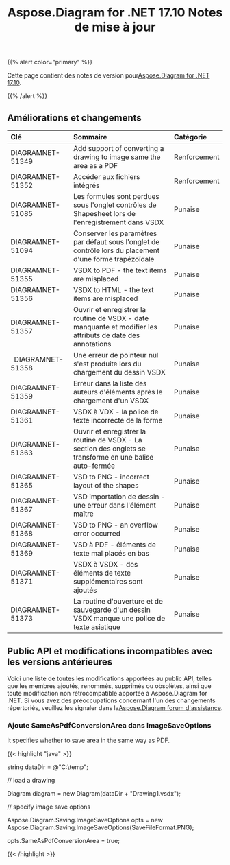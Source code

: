 ﻿---
title: Aspose.Diagram for .NET 17.10 Notes de mise à jour
type: docs
weight: 30
url: /fr/net/aspose-diagram-for-net-17-10-release-notes/
---
{{% alert color="primary" %}} 

 Cette page contient des notes de version pour[Aspose.Diagram for .NET 17.10](https://www.nuget.org/packages/Aspose.Diagram/17.10.0).

{{% /alert %}} 
## **Améliorations et changements**

|**Clé**|**Sommaire**|**Catégorie**|
|:- |:- |:- |
|DIAGRAMNET-51349|Add support of converting a drawing to image same the area as a PDF|Renforcement|
|DIAGRAMNET-51352|Accéder aux fichiers intégrés|Renforcement|
|DIAGRAMNET-51085|Les formules sont perdues sous l'onglet contrôles de Shapesheet lors de l'enregistrement dans VSDX|Punaise|
|DIAGRAMNET-51094|Conserver les paramètres par défaut sous l'onglet de contrôle lors du placement d'une forme trapézoïdale|Punaise|
|DIAGRAMNET-51355|VSDX to PDF - the text items are misplaced|Punaise|
|DIAGRAMNET-51356|VSDX to HTML - the text items are misplaced|Punaise|
|DIAGRAMNET-51357|Ouvrir et enregistrer la routine de VSDX - date manquante et modifier les attributs de date des annotations|Punaise|
|` `DIAGRAMNET-51358|Une erreur de pointeur nul s'est produite lors du chargement du dessin VSDX|Punaise|
|DIAGRAMNET-51359|Erreur dans la liste des auteurs d'éléments après le chargement d'un VSDX|Punaise|
|DIAGRAMNET-51361|VSDX à VDX - la police de texte incorrecte de la forme|Punaise|
|DIAGRAMNET-51363|Ouvrir et enregistrer la routine de VSDX - La section des onglets se transforme en une balise auto-fermée|Punaise|
|DIAGRAMNET-51365|VSD to PNG - incorrect layout of the shapes|Punaise|
|DIAGRAMNET-51367|VSD importation de dessin - une erreur dans l'élément maître|Punaise|
|DIAGRAMNET-51368|VSD to PNG - an overflow error occurred|Punaise|
|DIAGRAMNET-51369|VSD à PDF - éléments de texte mal placés en bas|Punaise|
|DIAGRAMNET-51371|VSDX à VSDX - des éléments de texte supplémentaires sont ajoutés|Punaise|
|DIAGRAMNET-51373|La routine d'ouverture et de sauvegarde d'un dessin VSDX manque une police de texte asiatique|Punaise|
## **Public API et modifications incompatibles avec les versions antérieures**
Voici une liste de toutes les modifications apportées au public API, telles que les membres ajoutés, renommés, supprimés ou obsolètes, ainsi que toute modification non rétrocompatible apportée à Aspose.Diagram for .NET. Si vous avez des préoccupations concernant l'un des changements répertoriés, veuillez les signaler dans la[Aspose.Diagram forum d'assistance](https://forum.aspose.com/c/diagram/17).
### **Ajoute SameAsPdfConversionArea dans ImageSaveOptions**
It specifies whether to save area in the same way as PDF.

{{< highlight "java" >}}

 string dataDir = @"C:\temp\";

// load a drawing

Diagram diagram = new Diagram(dataDir + "Drawing1.vsdx");

// specify image save options

Aspose.Diagram.Saving.ImageSaveOptions opts = new Aspose.Diagram.Saving.ImageSaveOptions(SaveFileFormat.PNG);

opts.SameAsPdfConversionArea = true;

{{< /highlight >}}
